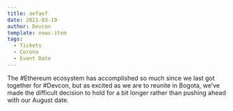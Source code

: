 ```yaml
---
title: aefaef
date: 2021-03-19
author: Devcon
template: news-item
tags:
  - Tickets
  - Corona
  - Event Date
---
```


The #Ethereum ecosystem has accomplished so much since we last got together for #Devcon, but as excited as we are to reunite in Bogota, we’ve made the difficult decision to hold for a bit longer rather than pushing ahead with our August date.
